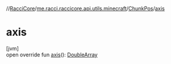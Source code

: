 //[RacciCore](../../../index.md)/[me.racci.raccicore.api.utils.minecraft](../index.md)/[ChunkPos](index.md)/[axis](axis.md)

# axis

[jvm]\
open override fun [axis](axis.md)(): [DoubleArray](https://kotlinlang.org/api/latest/jvm/stdlib/kotlin/-double-array/index.html)
